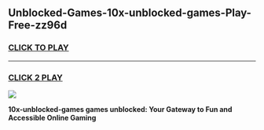 
## Unblocked-Games-10x-unblocked-games-Play-Free-zz96d
<h3>
<a href="https://premium76.site?title=10x-unblocked-games&ref=17A">CLICK TO PLAY</a></h3>
<hr>

<h3>
<a href="https://premium76.site?title=10x-unblocked-games&ref=17A">CLICK 2 PLAY</a>
  
</h3>

<a href="https://premium76.site?title=10x-unblocked-games&ref=17A"><img src="https://clearcache.store/games.png"></a>


**10x-unblocked-games games unblocked: Your Gateway to Fun and Accessible Online Gaming**
